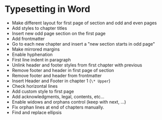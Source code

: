 # Typesetting in Word

- Make different layout for first page of section and odd and even pages 
- Add styles to chapter titles
- Insert new odd page section on the first page
- Add frontmatter
- Go to each new chapter and insert a "new section starts in odd page"
- Make mirrored margins
- Enable hyphenation
- First line indent in paragraph
- Unlink header and footer styles from first chapter with previous
- Remove footer and header in first page of section
- Remove footer and header from frontmatter
- Insert Header and Footer in chapter 1 (`\* Upper`)
- Check horizontal lines
- Add custom style to first page
- Add acknowledgments, legal, contents, etc...
- Enable widows and orphans control (keep with next, ...)
- Fix orphan lines at end of chapters manually.
- Find and replace ellipsis
